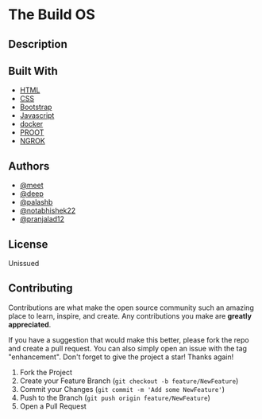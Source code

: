 # The Build OS

## Description




## Built With
* [HTML](https://html.com/)
* [CSS](https://www.w3.org/Style/CSS/Overview.en.html)
* [Bootstrap](https://getbootstrap.com)
* [Javascript](https://www.javascript.com/)
* [docker](https://www.docker.com/)
* [PROOT](https://wiki.termux.com/wiki/PRoot)
* [NGROK](https://ngrok.com/)




<!-- ## Getting Started

Before Running the project locally be sure you have already installed nodejs.
if not download it from official website of [Nodejs](https://nodejs.org/en/) 

### Installation

_Below are the instruction of how you can run  install and set up your app._

1. Clone the repo
   ```sh
   git clone 
   ```
2. Enter in the folder
   ```sh
   cd GOChat
   ``` 
3. Install NPM packages/dependencies
   ```sh
   npm install socket.io  nodemon
   ```
### Executing program 
1. Start the server
   ```sh
    nodemon ./app.js  
    ```
or

1. Start the server
   ```sh
    node ./app.js  
    ``` -->
## Authors  
* [@meet](https://github.com/meetkool/)
* [@deep](https://github.com/deep-69bits/)
* [@palashb](https://github.com/palashb01)
* [@notabhishek22](https://github.com/notabhishek22)
* [@pranjalad12](https://github.com/pranjalad12)




## License

Unissued 

## Contributing

Contributions are what make the open source community such an amazing place to learn, inspire, and create. Any contributions you make are **greatly appreciated**.

If you have a suggestion that would make this better, please fork the repo and create a pull request. You can also simply open an issue with the tag "enhancement".
Don't forget to give the project a star! Thanks again!

1. Fork the Project
2. Create your Feature Branch (`git checkout -b feature/NewFeature`)
3. Commit your Changes (`git commit -m 'Add some NewFeature'`)
4. Push to the Branch (`git push origin feature/NewFeature`)
5. Open a Pull Request
